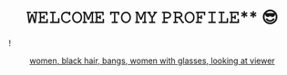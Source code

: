 <h1 align="center">𝚆𝙴𝙻𝙲𝙾𝙼𝙴 𝚃𝙾 𝙼𝚈 𝙿𝚁𝙾𝙵𝙸𝙻𝙴** 😎</h1>

!<center>[women, black hair, bangs, women with glasses, looking at viewer](https://c4.wallpaperflare.com/wallpaper/175/418/374/women-black-hair-bangs-women-with-glasses-glasses-hd-wallpaper-preview.jpg)<center>

<!--
**FlavioALrod/FlavioALrod** is a ✨ _special_ ✨ repository because its `README.md` (this file) appears on your GitHub profile.

Here are some ideas to get you started:

- 🔭 I’m currently working on ...
- 🌱 I’m currently learning ...
- 👯 I’m looking to collaborate on ...
- 🤔 I’m looking for help with ...
- 💬 Ask me about ...
- 📫 How to reach me: ...
- 😄 Pronouns: ...
- ⚡ Fun fact: ...
-->
